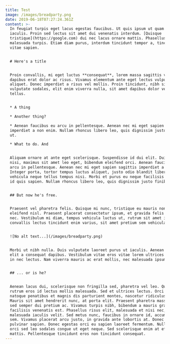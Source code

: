 ```yaml
---
title: Test
image: /images/breadparty.png
date: 2019-06-18T07:27:24.361Z
content: >-
  In feugiat turpis eget lacus egestas faucibus. Ut quis ipsum ut quam lobortis
  iaculis. Proin sed lectus sit amet dui venenatis interdum. [Quisque
  tristique](https://google.com) dui nec lacus ornare mattis. Phasellus et
  malesuada turpis. Etiam diam purus, interdum tincidunt tempor a, tincidunt
  vitae sapien.


  # Here's a title


  Proin convallis, mi eget luctus **consequat**, lorem massa sagittis velit, ac
  dapibus erat dolor ac risus. Vivamus elementum ante eget lectus vulputate
  aliquet. Donec imperdiet a risus vel mollis. Proin tincidunt, nibh sit amet
  vulputate sodales, elit enim viverra nulla, sit amet dapibus dolor velit a
  tellus.


  * A thing

  * Another thing?

  * Aenean faucibus eu arcu in pellentesque. Aenean nec mi eget sapien sagittis
  imperdiet a non enim. Nullam rhoncus libero leo, quis dignissim justo finibus
  ut.

  * What to do. And 


  Aliquam ornare at ante eget scelerisque. Suspendisse id dui elit. Duis eros
  nisi, maximus sit amet leo eget, bibendum eleifend orci. Aenean faucibus eu
  arcu in pellentesque. Aenean nec mi eget sapien sagittis imperdiet a non enim.
  Integer porta, tortor tempus luctus aliquet, justo odio blandit libero, vel
  vehicula neque tellus tempus nisi. Morbi et purus eu neque facilisis pharetra
  id quis sapien. Nullam rhoncus libero leo, quis dignissim justo finibus ut.


  ## But now he's free.


  Praesent vel pharetra felis. Quisque mi nunc, tristique eu mauris non, ornare
  eleifend nisl. Praesent placerat consectetur ipsum, et gravida felis commodo
  nec. Vestibulum mi diam, tempus vehicula luctus ut, rutrum sit amet ipsum. Sed
  convallis lectus tincidunt enim varius, sit amet pretium sem vehicula.


  ![No alt text...](/images/breadparty.png)


  Morbi ut nibh nulla. Duis vulputate laoreet purus ut iaculis. Aenean volutpat
  elit a consequat dapibus. Vestibulum vitae eros vitae lorem ultrices pharetra
  in nec lectus. Nam viverra mauris ac erat mollis, nec malesuada ipsum auctor.


  ## ... or is he?


  Aenean lacus dui, scelerisque non fringilla sed, pharetra vel leo. Quisque
  rutrum eros id lectus mollis malesuada. Sed et ultrices lectus. Orci varius
  natoque penatibus et magnis dis parturient montes, nascetur ridiculus mus.
  Mauris sit amet hendrerit nunc, at porta elit. Praesent pharetra massa diam,
  sed semper dui pretium ac. Vivamus turpis nibh, bibendum a mauris gravida,
  facilisis venenatis est. Phasellus risus elit, malesuada et nisi nec,
  malesuada iaculis velit. Sed metus nunc, faucibus in ornare id, accumsan quis
  sem. Vivamus placerat arcu justo, in gravida ante lobortis at. Donec ut
  pulvinar sapien. Donec egestas orci eu sapien laoreet fermentum. Nullam nec
  orci sed leo sodales congue ut eget neque. Sed scelerisque enim at efficitur
  mattis. Pellentesque tincidunt eros non tincidunt consequat.
---
```


